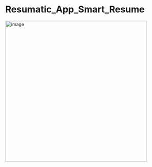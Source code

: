 # Resumatic_App_Smart_Resume

<img width="440" alt="image" src="https://i.postimg.cc/4yBy228v/Screenshot-2024-02-29-at-6-35-13-AM.png">

